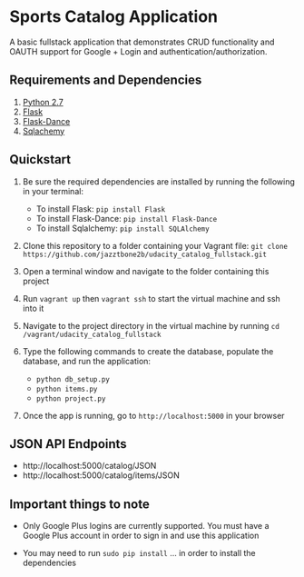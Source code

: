 # Sports Catalog Application

A basic fullstack application that demonstrates CRUD functionality and OAUTH support for Google + Login and authentication/authorization.

## Requirements and Dependencies

 1. [Python 2.7](https://www.python.org/download/releases/2.7/)
 2. [Flask](http://flask.pocoo.org/docs/1.0/)
 3. [Flask-Dance](https://flask-dance.readthedocs.io/en/latest/index.html)
 4. [Sqlachemy](https://www.sqlalchemy.org/)

## Quickstart

1. Be sure the required dependencies are installed by running the following in your terminal:

    * To install Flask: `pip install Flask`
    * To install Flask-Dance: `pip install Flask-Dance`
    * To install Sqlalchemy: `pip install SQLAlchemy`

2. Clone this repository to a folder containing your Vagrant file: `git clone https://github.com/jazztbone2b/udacity_catalog_fullstack.git`

3. Open a terminal window and navigate to the folder containing this project

4. Run `vagrant up` then `vagrant ssh` to start the virtual machine and ssh into it

5. Navigate to the project directory in the virtual machine by running `cd /vagrant/udacity_catalog_fullstack`

6. Type the following commands to create the database, populate the database, and run the application:

    * `python db_setup.py`
    * `python items.py`
    * `python project.py`

7. Once the app is running, go to `http://localhost:5000` in your browser

## JSON API Endpoints

* http://localhost:5000/catalog/JSON
* http://localhost:5000/catalog/items/JSON

## Important things to note

* Only Google Plus logins are currently supported. You must have a Google Plus account in order to sign in and use this application

* You may need to run `sudo pip install` ... in order to install the dependencies
